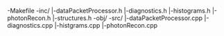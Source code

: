 -Makefile
-inc/
	|-dataPacketProcessor.h
	|-diagnostics.h
	|-histograms.h
	|-photonRecon.h
	|-structures.h
-obj/
-src/
	|-dataPacketProcessor.cpp
	|-diagnostics.cpp
	|-histgrams.cpp
	|-photonRecon.cpp

	